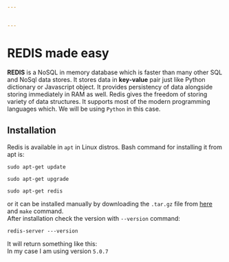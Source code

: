 ```yaml
---


---
```


<h1 id="redis-made-easy">REDIS made easy</h1>
<p><strong>REDIS</strong> is a NoSQL in memory database which is faster than many other SQL and NoSql data stores. It stores data in <strong>key-value</strong> pair just like Python dictionary or Javascript object. It provides persistency of data alongside storing immediately in RAM as well. Redis gives the freedom of storing variety of data structures. It supports most of the modern programming languages which. We will be using <code>Python</code> in this case.</p>
<h2 id="installation">Installation</h2>
<p>Redis is available in <code>apt</code>  in Linux distros. Bash command for installing it from apt is:</p>
<pre class=" language-bash"><code class="prism  language-bash"><span class="token function">sudo</span> <span class="token function">apt-get</span> update
</code></pre>
<pre class=" language-bash"><code class="prism  language-bash"><span class="token function">sudo</span> <span class="token function">apt-get</span> upgrade
</code></pre>
<pre class=" language-bash"><code class="prism  language-bash"><span class="token function">sudo</span> <span class="token function">apt-get</span> redis
</code></pre>
<p>or it can be installed manually by downloading the <code>.tar.gz</code> file from <a href="http://download.redis.io/releases/">here</a> and <code>make</code> command.<br>
After installation check the version with <code>--version</code> command:</p>
<pre class=" language-bash"><code class="prism  language-bash">redis-server ---version
</code></pre>
<p>It will return something like this:<br>
<img src="https://i.ibb.co/R04kqWH/001-ver.png" alt=""><br>
In  my case I am using version <code>5.0.7</code></p>

